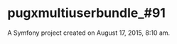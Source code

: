 pugxmultiuserbundle_#91
=======================

A Symfony project created on August 17, 2015, 8:10 am.
